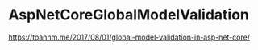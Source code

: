 # AspNetCoreGlobalModelValidation

https://toannm.me/2017/08/01/global-model-validation-in-asp-net-core/
